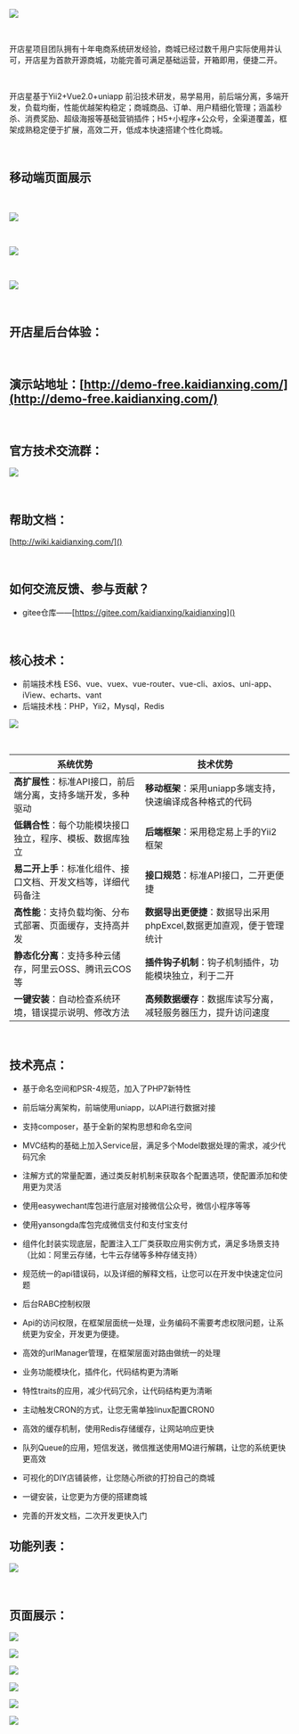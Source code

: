 ![](_readme/开店星.png)

&nbsp;

开店星项目团队拥有十年电商系统研发经验，商城已经过数千用户实际使用并认可，开店星为首款开源商城，功能完善可满足基础运营，开箱即用，便捷二开。

&nbsp;

开店星基于Yii2+Vue2.0+uniapp 前沿技术研发，易学易用，前后端分离，多端开发，负载均衡，性能优越架构稳定；商城商品、订单、用户精细化管理；涵盖秒杀、消费奖励、超级海报等基础营销插件；H5+小程序+公众号，全渠道覆盖，框架成熟稳定便于扩展，高效二开，低成本快速搭建个性化商城。

&nbsp;

## **移动端页面展示**

&nbsp;

![](_readme/图片1.png)

&nbsp;

![](_readme/图片2.png)

&nbsp;

![](_readme/图片3.png)

&nbsp;

## **开店星后台体验**：

&nbsp;

## 演示站地址：[http://demo-free.kaidianxing.com/](http://demo-free.kaidianxing.com/)


&nbsp;

## **官方技术交流群**：

![](_readme/gitte-banner备份.png)


&nbsp;


## **帮助文档**：

[http://wiki.kaidianxing.com/]()


&nbsp;

## **如何交流反馈、参与贡献**？

*   gitee仓库——[https://gitee.com/kaidianxing/kaidianxing]()


&nbsp;
## **核心技术**：

*   前端技术栈 ES6、vue、vuex、vue-router、vue-cli、axios、uni-app、 iView、echarts、vant
* 后端技术栈：PHP，Yii2，Mysql，Redis

![](_readme/编组6备份.png)

&nbsp;

| **系统优势**    |   **技术优势**  |
| --- | --- |
| **高扩展性**：标准API接口，前后端分离，支持多端开发，多种驱动    |  **移动框架**：采用uniapp多端支持，快速编译成各种格式的代码   |
| **低耦合性**：每个功能模块接口独立，程序、模板、数据库独立   |  **后端框架**：采用稳定易上手的Yii2框架   |
|**易二开上手**：标准化组件、接口文档、开发文档等，详细代码备注 |**接口规范**：标准API接口，二开更便捷 |
| **高性能**：支持负载均衡、分布式部署、页面缓存，支持高并发    |**数据导出更便捷**：数据导出采用phpExcel,数据更加直观，便于管理统计     |
|  **静态化分离**：支持多种云储存，阿里云OSS、腾讯云COS等   |  **插件钩子机制**：钩子机制插件，功能模块独立，利于二开   |
| **一键安装**：自动检查系统环境，错误提示说明、修改方法 | **高频数据缓存**：数据库读写分离，减轻服务器压力，提升访问速度 |

&nbsp;
## **技术亮点**：

* 基于命名空间和PSR-4规范，加入了PHP7新特性

* 前后端分离架构，前端使用uniapp，以API进行数据对接

* 支持composer，基于全新的架构思想和命名空间

* MVC结构的基础上加入Service层，满足多个Model数据处理的需求，减少代码冗余

* 注解方式的常量配置，通过类反射机制来获取各个配置选项，使配置添加和使用更为灵活

* 使用easywechant库包进行底层对接微信公众号，微信小程序等等

* 使用yansongda库包完成微信支付和支付宝支付

* 组件化封装实现底层，配置注入工厂类获取应用实例方式，满足多场景支持（比如：阿里云存储，七牛云存储等多种存储支持）

* 规范统一的api错误码，以及详细的解释文档，让您可以在开发中快速定位问题

* 后台RABC控制权限

* Api的访问权限，在框架层面统一处理，业务编码不需要考虑权限问题，让系统更为安全，开发更为便捷。

* 高效的urlManager管理，在框架层面对路由做统一的处理

* 业务功能模块化，插件化，代码结构更为清晰

* 特性traits的应用，减少代码冗余，让代码结构更为清晰

* 主动触发CRON的方式，让您无需单独linux配置CRON0

* 高效的缓存机制，使用Redis存储缓存，让网站响应更快

* 队列Queue的应用，短信发送，微信推送使用MQ进行解耦，让您的系统更快更高效

* 可视化的DIY店铺装修，让您随心所欲的打扮自己的商城

* 一键安装，让您更为方便的搭建商城

* 完善的开发文档，二次开发更快入门


## **功能列表：**
![](_readme/编组6.png)

&nbsp;

## **页面展示：**

![](_readme/运营.png)

![](_readme/装修.png)

![](_readme/商品.png)

![](_readme/会员.png)

![](_readme/应用.png)

![](_readme/设置.png)
